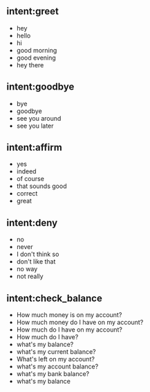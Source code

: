 ## intent:greet
- hey
- hello
- hi
- good morning
- good evening
- hey there

## intent:goodbye
- bye
- goodbye
- see you around
- see you later

## intent:affirm
- yes
- indeed
- of course
- that sounds good
- correct
- great

## intent:deny
- no
- never
- I don't think so
- don't like that
- no way
- not really

## intent:check_balance
- How much money is on my account?
- How much money do I have on my account?
- How much do I have on my account?
- How much do I have?
- what's my balance?
- what's my current balance?
- What's left on my account?
- what's my account balance?
- what's my bank balance?
- what's my balance
